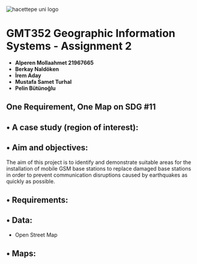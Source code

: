 ![hacettepe uni logo](https://user-images.githubusercontent.com/120742291/228499073-c051153a-a1e9-4adc-9bd1-4e3015647017.svg)

# GMT352 Geographic Information Systems - Assignment 2


- **Alperen Mollaahmet 21967665** 
- **Berkay Naldöken**   
- **İrem Aday**  
- **Mustafa Samet Turhal**
- **Pelin Bütünoğlu**

## One Requirement, One Map on SDG #11

## • A case study (region of interest): 

## • Aim and objectives:
The aim of this project is to identify and demonstrate suitable areas for the installation of mobile GSM base stations to replace damaged base stations in order to prevent communication disruptions caused by earthquakes as quickly as possible. 



## • Requirements:


## • Data:
 - Open Street Map

## • Maps:
